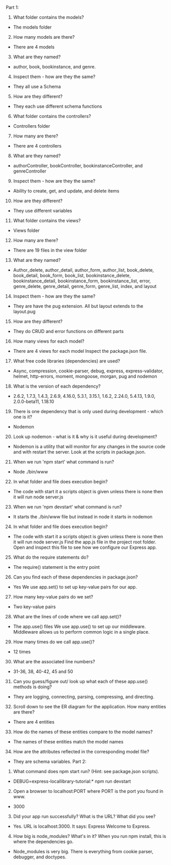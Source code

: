 Part 1:
1.	What folder contains the models? 
-	The models folder
2.	How many models are there?
-	There are 4 models
3.	 What are they named?
-	author, book, bookinstance, and genre.
4.	 Inspect them - how are they the same?
-	They all use a Schema
5.	 How are they different?
-	They each use different schema functions
6.	What folder contains the controllers? 
-	Controllers folder
7.	How many are there? 
-	There are 4 controllers
8.	What are they named?
-	authorController, bookController, bookinstanceController, and genreController
9.	 Inspect them - how are they the same?
-	Ability to create, get, and update, and delete items
10.	 How are they different?
-	They use different variables
11.	What folder contains the views?
-	Views folder
12.	 How many are there?
-	There are 19 files in the view folder
13.	 What are they named?
-	Author_delete, author_detail, author_form, author_list, book_delete, book_detail, book_form, book_list, bookinstance_delete, bookinstance_detail, bookinstance_form, bookinstance_list, error, genre_delete, genre_detail, genre_form, genre_list, index, and layout
14.	 Inspect them - how are they the same? 
-	They are have the pug extension. All but layout extends to the layout.pug
15.	How are they different?
-	They do CRUD and error functions on different parts 
16.	How many views for each model? 
-	There are 4 views for each model
Inspect the package.json file. 
17.	What free code libraries (dependencies) are used?
-	Async, compression, cookie-parser, debug, express, express-validator, helmet, http-errors, moment, mongoose, morgan, pug and nodemon
18.	 What is the version of each dependency? 
-	2.6.2, 1.7.3, 1.4.3, 2.6.9, 4.16.0, 5.3.1, 3.15.1, 1.6.2, 2.24.0, 5.4.13, 1.9.0, 2.0.0-beta11, 1.18.10
19.	There is one dependency that is only used during development - which one is it? 
-	Nodemon
20.	Look  up nodemon - what is it & why is it useful during development?
-	Nodemon is a utility that will monitor for any changes in the source code and with restart the server.
Look at the scripts in package.json.
21.	When we run 'npm start' what command is run?
-	Node ./bin/www
22.	 In what folder and file does execution begin? 
-	The code with start it a scripts object is given unless there is none then it will run node server.js
23.	When we run 'npm devstart' what command is run?
-	It starts the ./bin/www file but instead in node it starts in nodemon
24.	 In what folder and file does execution begin?
-	The code with start it a scripts object is given unless there is none then it will run node server.js
Find the app.js file in the project root folder. Open and inspect this file to see how we configure our Express app.
25.	What do the require statements do?
-	The require() statement is the entry point
26.	Can you find each of these dependencies in package.json? 
-	Yes
We use app.set() to set up key-value pairs for our app. 
27.	How many key-value pairs do we set?
-	Two key-value pairs
28.	 What are the lines of code where we call app.set()?
-	The app.use() files
We use app.use() to set up our middleware. Middleware allows us to perform common logic in a single place. 
29.	How many times do we call app.use()? 
-	12 times
30.	What are the associated line numbers?  
-	31-36, 38, 40-42, 45 and 50
31.	Can you guess/figure out/ look up what each of these app.use() methods is doing? 
-	They are logging, connecting, parsing, compressing, and directing. 
32.	Scroll down to see the ER diagram for the application. How many entities are there? 
-	There are 4 entities
33.	How do the names of these entities compare to the model names?
-	The names of these entities match the model names
34.	 How are the attributes reflected in the corresponding model file?
-	They are schema variables.
Part 2:
1.	What command does npm start run? (Hint: see package.json scripts).
-	DEBUG=express-locallibrary-tutorial:* npm run devstart
2.	Open a browser to localhost:PORT where PORT is the port you found in www. 
-	3000
3.	Did your app run successfully? What is the URL?  What did you see?
-	Yes. URL is localhost:3000. It says:  Express Welcome to Express.
4.	How big is node_modules? What's in it? When you run npm install, this is where the dependencies go. 
-	Node_modules is very big. There is everything from cookie parser, debugger, and doctypes. 
